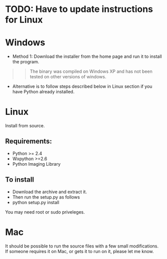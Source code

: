 # TODO: Have to update instructions for Linux

# Windows #

  * Method 1: Download the installer from the home page and run it to install the program.
> > The binary was compiled on Windows XP and has not been tested on other versions of   windows.
  * Alternative is to follow steps described below in Linux section if you have Python already installed.

# Linux #

Install from source.
## Requirements: ##
  * Python >= 2.4
  * Wxpython >=2.6
  * Python Imaging Library

## To install ##
  * Download the archive and extract it.
  * Then run the setup.py as follows
  * python setup.py install

You may need root or sudo priveleges.

# Mac #

It should be possible to run the source files with a few small modifications. If someone requires it on Mac, or gets it to run on it, please let me know.
